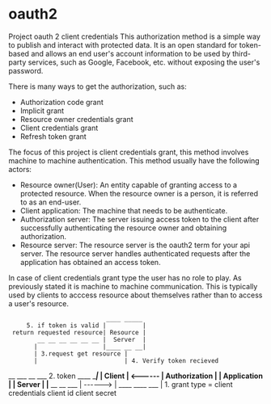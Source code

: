 # oauth2
Project oauth 2 client credentials
This authorization method is a simple way to publish and interact with protected data. It is an open standard for token-based and allows an end user's account information to be used by third-party services, such as Google, Facebook, etc. without exposing the user's password.

There is many ways to get the authorization, such as:
- Authorization code grant
- Implicit grant
- Resource owner credentials grant
- Client credentials grant
- Refresh token grant

The focus of this project is client credentials grant, this method involves machine to machine authentication.
This method usually have the following actors:
- Resource owner(User): An entity capable of granting access to a protected resource. When the resource owner is a person, it is referred to as an end-user.
- Client application: The machine that needs to be authenticate.
- Authorization server: The server issuing access token to the client after successfully authenticating the resource owner and obtaining authorization.
- Resource server: The resource server is the oauth2 term for your api server. The resource server handles authenticated requests after the application has obtained an access token.

In case of client credentials grant type the user has no role to play. As previously stated it is machine to machine communication. This is typically used by clients to acccess resource about themselves rather than to access a user's resource. 



                               ____ _____ 
         5. if token is valid |          |
     return requested resource| Resource |
            __ __ __ __ __ __ |  Server  |
           |                  |____ __ __|            
           | 3.request get resource |
           |                        | 4. Verify token recieved
 __ ___ __ ___  2. token ____ ______|___
| Client      | <------ | Authorization |
| Application |         |    Server     |
|__ __ __ ___ | ------> | ____ ____ ___ |
                1. grant type = client credentials
                   client id
                   client secret
